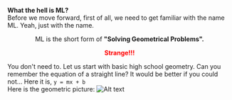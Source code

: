 **What the hell is ML?**<br>
Before we move forward, first of all, we need to get familiar with the name ML. Yeah, just with the name. 
<br>
<p align='center'>ML is the short form of <b>"Solving Geometrical Problems".</p></b>

<b><font color='red'><p align='center'>Strange!!!</p></font></b>
  
You don't need to.
Let us start with basic high school geometry.
Can you remember the equation of a straight line? It would be better if you could not...
Here it is,
`y = mx + b`
<br>
Here is the geometric picture:
![Alt text](https://www.chilimath.com/wp-content/uploads/2018/05/slope-intercept-form.png)
